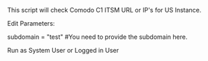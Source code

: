 This script will check Comodo C1 ITSM URL or IP's for US Instance.

Edit Parameters:

subdomain = "test" #You need to provide the subdomain here.

Run as System User or Logged in User